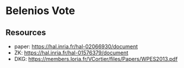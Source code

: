 # Belenios Vote

## Resources
- paper: https://hal.inria.fr/hal-02066930/document
- ZK: https://hal.inria.fr/hal-01576379/document
- DKG: https://members.loria.fr/VCortier/files/Papers/WPES2013.pdf